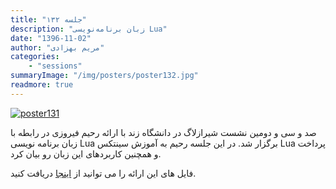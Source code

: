 ```yaml
---
title: "جلسه ۱۳۲"
description: "زبان برنامه‌نویسی Lua"
date: "1396-11-02"
author: "مریم بهزادی"
categories:
    - "sessions"
summaryImage: "/img/posters/poster132.jpg"
readmore: true
---
```

[![poster131](../../img/posters/poster132.jpg)](../../img/poster132.jpg)

صد و سی و دومین نشست شیرازلاگ در دانشگاه زند با ارائه رحیم فیروزی در رابطه با زبان برنامه نویسی Lua برگزار شد. 
در این جلسه رحیم به آموزش سینتکس Lua پرداخت و همچنین کاربردهای این زبان رو بیان کرد. 


فایل های این ارائه را می توانید از [اینجا](https://gitlab.com/shirazlug/resources/tree/master/presentations/session_132)
دریافت کنید.

